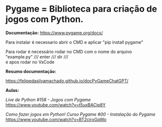 # Pygame = Biblioteca para criação de jogos com Python. #

**Documentação:** https://www.pygame.org/docs/

Para instalar é necessario abrir o CMD e aplicar "pip install pygame"

Para rodar é necessário rodar no CMD com o nome do arquivo "example.py" /// enter /// dir ///  
        e apos rodar no VsCode

**Resumo documentação:**

https://felipedasilvamachado.github.io/docPyGameChatGPT/ 

**Aulas:** 

*Live de Python #158 - Jogos com Pygame*
https://www.youtube.com/watch?v=t5uxBACjp8Y

*Como fazer jogos em Python! Curso Pygame #00 - Instalação do Pygame*
https://www.youtube.com/watch?v=BT2cjrxGpWo
